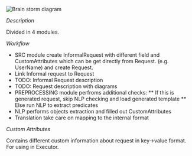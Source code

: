 ![Brain storm diagram](https://github.com/menta/menta-0.3/blob/master/doc/design-specification/images/inbound-representation-draft.JPG?raw=true)

_Description_

Divided in 4 modules.

_Workflow_

* SRC module create InformalRequest with different field and CustomAttributes which can be get directly from Request. (e.g. UserName) and create Request.
* Link Informal request to Request
* TODO: Informal Request description
* TODO: Request description with diagrams
* PREPROCESSING module perfroms additional checks:
** If this is generated request, skip NLP checking and load generated template
** Else run NLP to extract predicates
* NLP performs objects extraction and filled out CustomAttributes
* Translation take care on mapping to the internal format

_Custom Attributes_

Contains different custom information about request in key->value format. For using in Executor.

